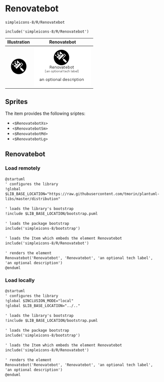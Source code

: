 # Renovatebot


```text
simpleicons-8/R/Renovatebot
```

```text
include('simpleicons-8/R/Renovatebot')
```



| Illustration | Renovatebot |
| :---: | :---: |
| ![illustration for Illustration](../../simpleicons-8/R/Renovatebot.png) | ![illustration for Renovatebot](../../simpleicons-8/R/Renovatebot.Local.png) |



## Sprites
The item provides the following sriptes:

- `<$RenovatebotXs>`
- `<$RenovatebotSm>`
- `<$RenovatebotMd>`
- `<$RenovatebotLg>`





## Renovatebot

### Load remotely
```plantuml
@startuml
' configures the library
!global $LIB_BASE_LOCATION="https://raw.githubusercontent.com/tmorin/plantuml-libs/master/distribution"

' loads the library's bootstrap
!include $LIB_BASE_LOCATION/bootstrap.puml

' loads the package bootstrap
include('simpleicons-8/bootstrap')

' loads the Item which embeds the element Renovatebot
include('simpleicons-8/R/Renovatebot')

' renders the element
Renovatebot('Renovatebot', 'Renovatebot', 'an optional tech label', 'an optional description')
@enduml
```

### Load locally
```plantuml
@startuml
' configures the library
!global $INCLUSION_MODE="local"
!global $LIB_BASE_LOCATION="../.."

' loads the library's bootstrap
!include $LIB_BASE_LOCATION/bootstrap.puml

' loads the package bootstrap
include('simpleicons-8/bootstrap')

' loads the Item which embeds the element Renovatebot
include('simpleicons-8/R/Renovatebot')

' renders the element
Renovatebot('Renovatebot', 'Renovatebot', 'an optional tech label', 'an optional description')
@enduml
```

